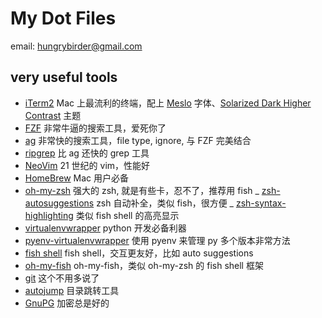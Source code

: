 # My Dot Files

email: hungrybirder@gmail.com

## very useful tools

- [iTerm2](http://www.item2.com) Mac 上最流利的终端，配上 [Meslo](https://github.com/powerline/fonts.git) 字体、[Solarized Dark Higher Contrast](https://github.com/mbadolato/iTerm2-Color-Schemes.git) 主题
- [FZF](https://github.com/junegunn/fzf) 非常牛逼的搜索工具，爱死你了
- [ag](https://github.com/ggreer/the_silver_searcher) 非常快的搜索工具，file type, ignore, 与 FZF 完美结合
- [ripgrep](https://github.com/BurntSushi/ripgrep) 比 ag 还快的 grep 工具
- [NeoVim](https://github.com/neovim/neovim) 21 世纪的 vim，性能好
- [HomeBrew](http://brew.sh) Mac 用户必备
- [oh-my-zsh](https://github.com/robbyrussell/oh-my-zsh) 强大的 zsh, 就是有些卡，忍不了，推荐用 fish
  _ [zsh-autosuggestions](https://github.com/zsh-users/zsh-autosuggestions) zsh 自动补全，类似 fish，很方便
  _ [zsh-syntax-highlighting](https://github.com/zsh-users/zsh-syntax-highlighting) 类似 fish shell 的高亮显示
- [virtualenvwrapper](https://virtualenvwrapper.readthedocs.org/en/latest/) python 开发必备利器
- [pyenv-virtualenvwrapper](https://github.com/pyenv/pyenv-virtualenvwrapper) 使用 pyenv 来管理 py 多个版本非常方法
- [fish shell](http://fishshell.com) fish shell，交互更友好，比如 auto suggestions
- [oh-my-fish](https://github.com/oh-my-fish/oh-my-fish) oh-my-fish，类似 oh-my-zsh 的 fish shell 框架
- [git](https://git-scm.com) 这个不用多说了
- [autojump](https://github.com/wting/autojump) 目录跳转工具
- [GnuPG](https://www.gnupg.org) 加密总是好的
